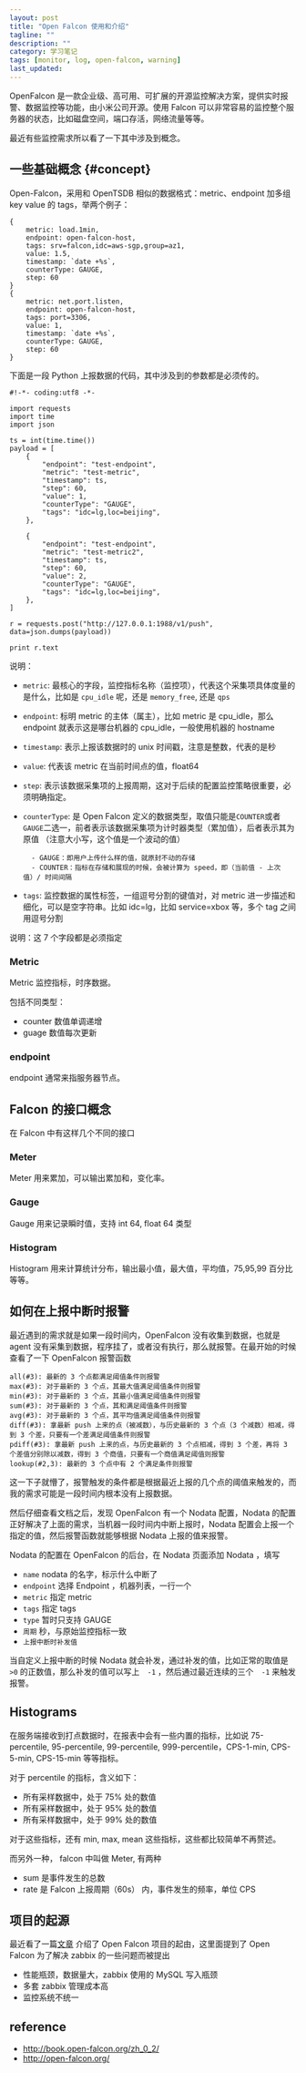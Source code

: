 ```yaml
---
layout: post
title: "Open Falcon 使用和介绍"
tagline: ""
description: ""
category: 学习笔记
tags: [monitor, log, open-falcon, warning]
last_updated:
---
```


OpenFalcon 是一款企业级、高可用、可扩展的开源监控解决方案，提供实时报警、数据监控等功能，由小米公司开源。使用 Falcon 可以非常容易的监控整个服务器的状态，比如磁盘空间，端口存活，网络流量等等。

最近有些监控需求所以看了一下其中涉及到概念。

## 一些基础概念 {#concept}
Open-Falcon，采用和 OpenTSDB 相似的数据格式：metric、endpoint 加多组 key value 的 tags，举两个例子：

    {
        metric: load.1min,
        endpoint: open-falcon-host,
        tags: srv=falcon,idc=aws-sgp,group=az1,
        value: 1.5,
        timestamp: `date +%s`,
        counterType: GAUGE,
        step: 60
    }
    {
        metric: net.port.listen,
        endpoint: open-falcon-host,
        tags: port=3306,
        value: 1,
        timestamp: `date +%s`,
        counterType: GAUGE,
        step: 60
    }

下面是一段 Python 上报数据的代码，其中涉及到的参数都是必须传的。

```
#!-*- coding:utf8 -*-

import requests
import time
import json

ts = int(time.time())
payload = [
    {
        "endpoint": "test-endpoint",
        "metric": "test-metric",
        "timestamp": ts,
        "step": 60,
        "value": 1,
        "counterType": "GAUGE",
        "tags": "idc=lg,loc=beijing",
    },

    {
        "endpoint": "test-endpoint",
        "metric": "test-metric2",
        "timestamp": ts,
        "step": 60,
        "value": 2,
        "counterType": "GAUGE",
        "tags": "idc=lg,loc=beijing",
    },
]

r = requests.post("http://127.0.0.1:1988/v1/push", data=json.dumps(payload))

print r.text
```

说明：

- `metric`: 最核心的字段，监控指标名称（监控项），代表这个采集项具体度量的是什么，比如是 `cpu_idle` 呢，还是 `memory_free`, 还是 `qps`
- `endpoint`: 标明 metric 的主体（属主），比如 metric 是 cpu_idle，那么 endpoint 就表示这是哪台机器的 cpu_idle，一般使用机器的 hostname
- `timestamp`: 表示上报该数据时的 unix 时间戳，注意是整数，代表的是秒
- `value`: 代表该 metric 在当前时间点的值，float64
- `step`: 表示该数据采集项的上报周期，这对于后续的配置监控策略很重要，必须明确指定。
- `counterType`: 是 Open Falcon 定义的数据类型，取值只能是`COUNTER`或者`GAUGE`二选一，前者表示该数据采集项为计时器类型（累加值），后者表示其为原值 （注意大小写，这个值是一个波动的值）

        - GAUGE：即用户上传什么样的值，就原封不动的存储
        - COUNTER：指标在存储和展现的时候，会被计算为 speed，即（当前值 - 上次值）/ 时间间隔

- `tags`: 监控数据的属性标签，一组逗号分割的键值对，对 metric 进一步描述和细化，可以是空字符串。比如 idc=lg，比如 service=xbox 等，多个 tag 之间用逗号分割

说明：这 7 个字段都是必须指定


### Metric
Metric 监控指标，时序数据。

包括不同类型：

- counter 数值单调递增
- guage 数值每次更新

### endpoint
endpoint 通常来指服务器节点。


## Falcon 的接口概念
在 Falcon 中有这样几个不同的接口

### Meter
Meter 用来累加，可以输出累加和，变化率。

### Gauge
Gauge 用来记录瞬时值，支持 int 64, float 64 类型

### Histogram
Histogram 用来计算统计分布，输出最小值，最大值，平均值，75,95,99 百分比等等。

## 如何在上报中断时报警
最近遇到的需求就是如果一段时间内，OpenFalcon 没有收集到数据，也就是 agent 没有采集到数据，程序挂了，或者没有执行，那么就报警。在最开始的时候查看了一下 OpenFalcon 报警函数

    all(#3): 最新的 3 个点都满足阈值条件则报警
    max(#3): 对于最新的 3 个点，其最大值满足阈值条件则报警
    min(#3): 对于最新的 3 个点，其最小值满足阈值条件则报警
    sum(#3): 对于最新的 3 个点，其和满足阈值条件则报警
    avg(#3): 对于最新的 3 个点，其平均值满足阈值条件则报警
    diff(#3): 拿最新 push 上来的点（被减数），与历史最新的 3 个点（3 个减数）相减，得到 3 个差，只要有一个差满足阈值条件则报警
    pdiff(#3): 拿最新 push 上来的点，与历史最新的 3 个点相减，得到 3 个差，再将 3 个差值分别除以减数，得到 3 个商值，只要有一个商值满足阈值则报警
    lookup(#2,3): 最新的 3 个点中有 2 个满足条件则报警

这一下子就懵了，报警触发的条件都是根据最近上报的几个点的阈值来触发的，而我的需求可能是一段时间内根本没有上报数据。

然后仔细查看文档之后，发现 OpenFalcon 有一个 Nodata 配置，Nodata 的配置正好解决了上面的需求，当机器一段时间内中断上报时，Nodata 配置会上报一个指定的值，然后报警函数就能够根据 Nodata 上报的值来报警。

Nodata 的配置在 OpenFalcon 的后台，在 Nodata 页面添加 Nodata ，填写

- `name` nodata 的名字，标示什么中断了
- `endpoint` 选择 Endpoint ，机器列表，一行一个
- `metric` 指定 metric
- `tags` 指定 tags
- `type` 暂时只支持 GAUGE
- `周期` 秒，与原始监控指标一致
- `上报中断时补发值`

当自定义上报中断的时候 Nodata 就会补发，通过补发的值，比如正常的取值是 `>0` 的正数值，那么补发的值可以写上　`-1` ，然后通过最近连续的三个　`-1` 来触发报警。

## Histograms
在服务端接收到打点数据时，在报表中会有一些内置的指标，比如说 75-percentile, 95-percentile, 99-percentile, 999-percentile，CPS-1-min, CPS-5-min, CPS-15-min 等等指标。

对于 percentile 的指标，含义如下：

- 所有采样数据中，处于 75% 处的数值
- 所有采样数据中，处于 95% 处的数值
- 所有采样数据中，处于 99% 处的数值

对于这些指标，还有 min, max, mean 这些指标，这些都比较简单不再赘述。

而另外一种， falcon 中叫做 Meter, 有两种

- sum 是事件发生的总数
- rate 是 Falcon 上报周期（60s） 内，事件发生的频率，单位 CPS

## 项目的起源
最近看了一篇[文章](http://www.cnblogs.com/leoncfor/p/4936713.html) 介绍了 Open Falcon 项目的起由，这里面提到了 Open Falcon 为了解决 zabbix 的一些问题而被提出

- 性能瓶颈，数据量大，zabbix 使用的 MySQL 写入瓶颈
- 多套 zabbix 管理成本高
- 监控系统不统一


## reference

- <http://book.open-falcon.org/zh_0_2/>
- <http://open-falcon.org/>
